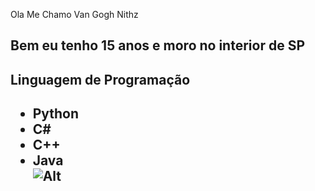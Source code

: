 Ola Me Chamo Van Gogh Nithz <h2>
Bem eu tenho 15 anos e moro no interior de SP <h2>
Linguagem de Programação <h2>
* Python  
* C#
* C++
* Java   
![Alt](https://github.githubassets.com/images/modules/profile/profile-first-repo-dark.svg)

